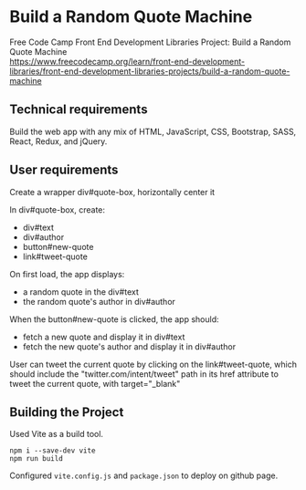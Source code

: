 
# Build a Random Quote Machine
Free Code Camp Front End Development Libraries Project: Build a Random Quote Machine  
https://www.freecodecamp.org/learn/front-end-development-libraries/front-end-development-libraries-projects/build-a-random-quote-machine


## Technical requirements
Build the web app with any mix of HTML, JavaScript, CSS, Bootstrap, SASS, React, Redux, and jQuery.


## User requirements
Create a wrapper div#quote-box, horizontally center it

In div#quote-box, create:
- div#text
- div#author
- button#new-quote
- link#tweet-quote

On first load, the app displays:
- a random quote in the div#text
- the random quote's author in div#author

When the button#new-quote is clicked, the app should:
- fetch a new quote and display it in div#text
- fetch the new quote's author and display it in div#author

User can tweet the current quote by clicking on the link#tweet-quote, which should include the "twitter.com/intent/tweet" path in its href attribute to tweet the current quote, with target="_blank"


## Building the Project
Used Vite as a build tool.
```
npm i --save-dev vite
npm run build
```
Configured `vite.config.js` and `package.json` to deploy on github page.